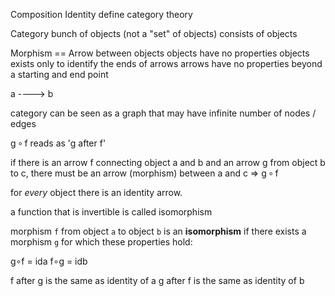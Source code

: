 Composition
Identity
    define category theory

Category
    bunch of objects (not a "set" of objects)
    consists of objects

Morphism == Arrow
    between objects
objects have no properties
objects exists only to identify the ends of arrows
arrows have no properties beyond a starting and end point

a  ---->  b


category can be seen as a graph that may have infinite number of nodes / edges

g ∘ f reads as 'g after f'

if there is an arrow f connecting object a and b and an arrow g from object b to c, there must be an arrow (morphism) between a and c =>  g ∘ f
    
for _every_ object there is an identity arrow.

a function that is invertible is called isomorphism

morphism `f` from object `a` to object `b` is an **isomorphism** if there exists a morphism `g` for which these properties hold:

   g∘f = ida
   f∘g = idb

f after g is the same as identity of a
g after f is the same as identity of b


